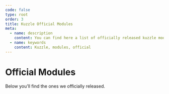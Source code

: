 ```yaml
---
code: false
type: root
order: 3
title: Kuzzle Official Modules
meta:
  - name: description
    content: You can find here a list of officially released kuzzle modules
  - name: keywords
    content: Kuzzle, modules, official
---
```


# Official Modules

Below you’ll find the ones we officially released.

<ModulesIndex :kuzzle-major="2" />
